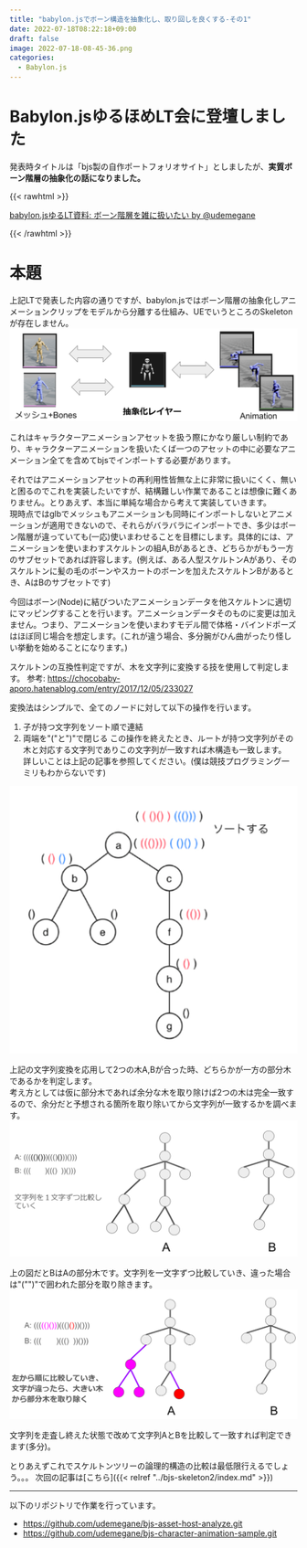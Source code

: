 ```yaml
---
title: "babylon.jsでボーン構造を抽象化し、取り回しを良くする-その1"
date: 2022-07-18T08:22:18+09:00
draft: false
image: 2022-07-18-08-45-36.png
categories:
  - Babylon.js
---
```


# Babylon.jsゆるほめLT会に登壇しました
発表時タイトルは「bjs製の自作ポートフォリオサイト」としましたが、**実質ボーン階層の抽象化の話になりました。**

{{< rawhtml >}}
<script async class="docswell-embed" src="https://www.docswell.com/assets/libs/docswell-embed/docswell-embed.min.js" data-src="https://www.docswell.com/slide/5MRDGK/embed" data-aspect="0.5625"></script><div class="docswell-link"><a href="https://www.docswell.com/s/udemegane/5MRDGK-2022-07-18-081558">babylon.jsゆるLT資料: ボーン階層を雑に扱いたい by @udemegane</a></div>
{{< /rawhtml >}}



# 本題

上記LTで発表した内容の通りですが、babylon.jsではボーン階層の抽象化しアニメーションクリップをモデルから分離する仕組み、UEでいうところのSkeletonが存在しません。
![](2023-01-13-05-39-15.png)

これはキャラクターアニメーションアセットを扱う際にかなり厳しい制約であり、キャラクターアニメーションを扱いたくば一つのアセットの中に必要なアニメーション全てを含めてbjsでインポートする必要があります。<br>

それではアニメーションアセットの再利用性皆無な上に非常に扱いにくく、無いと困るのでこれを実装したいですが、結構難しい作業であることは想像に難くありません。とりあえず、本当に単純な場合から考えて実装していきます。  
現時点ではglbでメッシュもアニメーションも同時にインポートしないとアニメーションが適用できないので、それらがバラバラにインポートでき、多少はボーン階層が違っていても(一応)使いまわせることを目標にします。具体的には、アニメーションを使いまわすスケルトンの組A,Bがあるとき、どちらかがもう一方のサブセットであれば許容します。(例えば、ある人型スケルトンAがあり、そのスケルトンに髪の毛のボーンやスカートのボーンを加えたスケルトンBがあるとき、AはBのサブセットです)  

今回はボーン(Node)に結びついたアニメーションデータを他スケルトンに適切にマッピングすることを行います。アニメーションデータそのものに変更は加えません。つまり、アニメーションを使いまわすモデル間で体格・バインドポーズはほぼ同じ場合を想定します。(これが違う場合、多分腕がひん曲がったり怪しい挙動を始めることになります。)  

スケルトンの互換性判定ですが、木を文字列に変換する技を使用して判定します。
参考: https://chocobaby-aporo.hatenablog.com/entry/2017/12/05/233027

変換法はシンプルで、全てのノードに対して以下の操作を行います。
1. 子が持つ文字列をソート順で連結
1. 両端を"("と")"で閉じる
この操作を終えたとき、ルートが持つ文字列がその木と対応する文字列でありこの文字列が一致すれば木構造も一致します。  
詳しいことは上記の記事を参照してください。(僕は競技プログラミング一ミリもわからないです)

![](2023-01-13-05-20-46.png)

上記の文字列変換を応用して2つの木A,Bが合った時、どちらかが一方の部分木であるかを判定します。  
考え方としては仮に部分木であれば余分な木を取り除けば2つの木は完全一致するので、余分だと予想される箇所を取り除いてから文字列が一致するかを調べます。
![](2023-01-13-05-30-38.png)

上の図だとBはAの部分木です。文字列を一文字ずつ比較していき、違った場合は"("")"で囲われた部分を取り除きます。
![](2023-01-13-05-33-22.png)

文字列を走査し終えた状態で改めて文字列AとBを比較して一致すれば判定できます(多分)。

とりあえずこれでスケルトンツリーの論理的構造の比較は最低限行えるでしょう。。。
次回の記事は[こちら]({{< relref "../bjs-skeleton2/index.md" >}})

---
以下のリポジトリで作業を行っています。
- https://github.com/udemegane/bjs-asset-host-analyze.git
- https://github.com/udemegane/bjs-character-animation-sample.git



